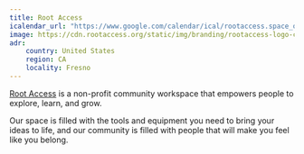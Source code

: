 ```yaml
---
title: Root Access
icalendar_url: "https://www.google.com/calendar/ical/rootaccess.space_ogg77tvbshkka7omshau173oq4%40group.calendar.google.com/public/basic.ics"
image: https://cdn.rootaccess.org/static/img/branding/rootaccess-logo-color-negative.e0f6a58fcc99.svg
adr:
    country: United States
    region: CA
    locality: Fresno
---
```


[Root Access](https://rootaccess.org/) is a non-profit community workspace that empowers people to explore, learn, and grow.

Our space is filled with the tools and equipment you need to bring your ideas to life, and our community is filled with people that will make you feel like you belong.
